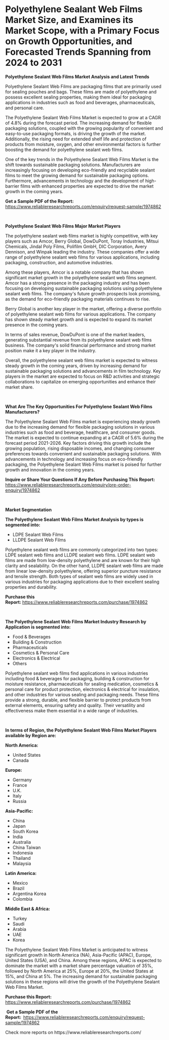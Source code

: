<p><h1>Polyethylene Sealant Web Films Market Size, and Examines its Market Scope, with a Primary Focus on Growth Opportunities, and Forecasted Trends Spanning from 2024 to 2031</h1></p><p><strong>Polyethylene Sealant Web Films Market Analysis and Latest Trends</strong></p>
<p><p>Polyethylene Sealant Web Films are packaging films that are primarily used for sealing pouches and bags. These films are made of polyethylene and possess excellent sealing properties, making them ideal for packaging applications in industries such as food and beverages, pharmaceuticals, and personal care.</p><p>The Polyethylene Sealant Web Films Market is expected to grow at a CAGR of 4.8% during the forecast period. The increasing demand for flexible packaging solutions, coupled with the growing popularity of convenient and easy-to-use packaging formats, is driving the growth of the market. Additionally, the rising need for extended shelf life and protection of products from moisture, oxygen, and other environmental factors is further boosting the demand for polyethylene sealant web films.</p><p>One of the key trends in the Polyethylene Sealant Web Films Market is the shift towards sustainable packaging solutions. Manufacturers are increasingly focusing on developing eco-friendly and recyclable sealant films to meet the growing demand for sustainable packaging options. Furthermore, advancements in technology and the development of high-barrier films with enhanced properties are expected to drive the market growth in the coming years.</p></p>
<p><strong>Get a Sample PDF of the Report:&nbsp;</strong> <a href="https://www.reliableresearchreports.com/enquiry/request-sample/1974862">https://www.reliableresearchreports.com/enquiry/request-sample/1974862</a></p>
<p>&nbsp;</p>
<p><strong>Polyethylene Sealant Web Films Major Market Players</strong></p>
<p><p>The polyethylene sealant web films market is highly competitive, with key players such as Amcor, Berry Global, DowDuPont, Toray Industries, Mitsui Chemicals, Jindal Poly Films, Polifilm GmbH, DIC Corporation, Avery Dennison, and Winpak leading the industry. These companies offer a wide range of polyethylene sealant web films for various applications, including packaging, construction, and automotive industries.</p><p>Among these players, Amcor is a notable company that has shown significant market growth in the polyethylene sealant web films segment. Amcor has a strong presence in the packaging industry and has been focusing on developing sustainable packaging solutions using polyethylene sealant web films. The company's future growth prospects look promising, as the demand for eco-friendly packaging materials continues to rise.</p><p>Berry Global is another key player in the market, offering a diverse portfolio of polyethylene sealant web films for various applications. The company has shown steady market growth and is expected to expand its market presence in the coming years.</p><p>In terms of sales revenue, DowDuPont is one of the market leaders, generating substantial revenue from its polyethylene sealant web films business. The company's solid financial performance and strong market position make it a key player in the industry.</p><p>Overall, the polyethylene sealant web films market is expected to witness steady growth in the coming years, driven by increasing demand for sustainable packaging solutions and advancements in film technology. Key players in the market are expected to focus on R&D activities and strategic collaborations to capitalize on emerging opportunities and enhance their market share.</p></p>
<p>&nbsp;</p>
<p><strong>What Are The Key Opportunities For Polyethylene Sealant Web Films Manufacturers?</strong></p>
<p><p>The Polyethylene Sealant Web Films market is experiencing steady growth due to the increasing demand for flexible packaging solutions in various industries such as food and beverage, healthcare, and consumer goods. The market is expected to continue expanding at a CAGR of 5.6% during the forecast period 2021-2026. Key factors driving this growth include the growing population, rising disposable incomes, and changing consumer preferences towards convenient and sustainable packaging solutions. With advancements in technology and increasing focus on eco-friendly packaging, the Polyethylene Sealant Web Films market is poised for further growth and innovation in the coming years.</p></p>
<p><strong>Inquire or Share Your Questions If Any Before Purchasing This Report:</strong> <a href="https://www.reliableresearchreports.com/enquiry/pre-order-enquiry/1974862">https://www.reliableresearchreports.com/enquiry/pre-order-enquiry/1974862</a></p>
<p>&nbsp;</p>
<p><strong>Market Segmentation</strong></p>
<p><strong>The Polyethylene Sealant Web Films Market Analysis by types is segmented into:</strong></p>
<p><ul><li>LDPE Sealant Web Films</li><li>LLDPE Sealant Web Films</li></ul></p>
<p><p>Polyethylene sealant web films are commonly categorized into two types: LDPE sealant web films and LLDPE sealant web films. LDPE sealant web films are made from low-density polyethylene and are known for their high clarity and sealability. On the other hand, LLDPE sealant web films are made from linear low-density polyethylene, offering superior puncture resistance and tensile strength. Both types of sealant web films are widely used in various industries for packaging applications due to their excellent sealing properties and durability.</p></p>
<p><strong>Purchase this Report:&nbsp;</strong><a href="https://www.reliableresearchreports.com/purchase/1974862">https://www.reliableresearchreports.com/purchase/1974862</a></p>
<p>&nbsp;</p>
<p><strong>The Polyethylene Sealant Web Films Market Industry Research by Application is segmented into:</strong></p>
<p><ul><li>Food & Beverages</li><li>Building & Construction</li><li>Pharmaceuticals</li><li>Cosmetics & Personal Care</li><li>Electronics & Electrical</li><li>Others</li></ul></p>
<p><p>Polyethylene sealant web films find applications in various industries including food & beverages for packaging, building & construction for moisture resistance, pharmaceuticals for sealing medication, cosmetics & personal care for product protection, electronics & electrical for insulation, and other industries for various sealing and packaging needs. These films provide a strong, durable, and flexible barrier to protect products from external elements, ensuring safety and quality. Their versatility and effectiveness make them essential in a wide range of industries.</p></p>
<p>&nbsp;</p>
<p><strong>In terms of Region, the Polyethylene Sealant Web Films Market Players available by Region are:</strong></p>
<p>
    <p> <strong> North America: </strong>
        <ul>
            <li>United States</li>
            <li>Canada</li>
        </ul>
        </p> 
    <p> <strong> Europe: </strong>
        <ul>
            <li>Germany</li>
            <li>France</li>
            <li>U.K.</li>
            <li>Italy</li>
            <li>Russia</li>
        </ul>
        </p> 
    <p> <strong> Asia-Pacific: </strong>
        <ul>
            <li>China</li>
            <li>Japan</li>
            <li>South Korea</li>
            <li>India</li>
            <li>Australia</li>
            <li>China Taiwan</li>
            <li>Indonesia</li>
            <li>Thailand</li>
            <li>Malaysia</li>
        </ul>
        </p> 
    <p> <strong> Latin America: </strong>
        <ul>
            <li>Mexico</li>
            <li>Brazil</li>
            <li>Argentina Korea</li>
            <li>Colombia</li>
        </ul>
        </p> 
    <p> <strong> Middle East & Africa: </strong>
        <ul>
            <li>Turkey</li>
            <li>Saudi</li>
            <li>Arabia</li>
            <li>UAE</li>
            <li>Korea</li>
        </ul>
    </p>
    </p>
<p><p>The Polyethylene Sealant Web Films Market is anticipated to witness significant growth in North America (NA), Asia-Pacific (APAC), Europe, United States (USA), and China. Among these regions, APAC is expected to dominate the market with a market share percentage valuation of 35%, followed by North America at 25%, Europe at 20%, the United States at 15%, and China at 5%. The increasing demand for sustainable packaging solutions in these regions will drive the growth of the Polyethylene Sealant Web Films Market.</p></p>
<p><strong>Purchase this Report: </strong><a href="https://www.reliableresearchreports.com/purchase/1974862">https://www.reliableresearchreports.com/purchase/1974862</a></p>
<p>&nbsp;<strong>Get a Sample PDF of the Report:&nbsp;&nbsp;</strong><a href="https://www.reliableresearchreports.com/enquiry/request-sample/1974862">https://www.reliableresearchreports.com/enquiry/request-sample/1974862</a></p>
<p><strong></strong></p>
<p>Check more reports on https://www.reliableresearchreports.com/</p>